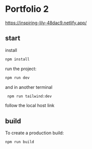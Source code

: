 # Portfolio 2

https://inspiring-lily-48dac9.netlify.app/

## start

install
```bash
npm install
```

run the project:
```bash
npm run dev
```
and in another terminal

```bash
 npm run tailwind:dev
```

follow the local host link

## build

To create a production build:
```bash
npm run build
```

